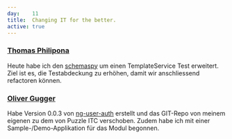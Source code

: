 ```yaml
---
day: 	11
title:	Changing IT for the better.
active: true
---
```



### [Thomas Philipona](https://github.com/phil-pona)
Heute habe ich den [schemaspy](https://github.com/drnoa/schemaspy) um einen TemplateService Test erweitert. Ziel ist es, die Testabdeckung zu erhöhen, damit wir anschliessend refactoren können.

### [Oliver Gugger](https://github.com/guggero)
Habe Version 0.0.3 von [ng-user-auth](https://github.com/puzzle/ng-user-auth) erstellt und das GIT-Repo von meinem eigenen zu dem von Puzzle ITC verschoben. Zudem habe ich mit einer Sample-/Demo-Applikation für das Modul begonnen.

